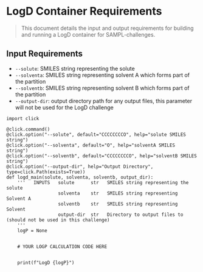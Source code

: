 # LogD Container Requirements
> This document details the input and output requirements for building and running a LogD container for SAMPL-challenges.

## Input Requirements
* `--solute`: SMILES string representing the solute
* `--solventa`: SMILES string representing solvent A which forms part of the partition
* `--solventb`: SMILES string representing solvent B which forms part of the partition
* `--output-dir`: output directory path for any output files, this parameter will not be used for the LogD challenge

```
import click

@click.command()
@click.option("--solute", default="CCCCCCCCO", help="solute SMILES string")
@click.option("--solventa", default="O", help="solventA SMILES string")
@click.option("--solventb", default="CCCCCCCCO", help="solventB SMILES string")
@click.option("--output-dir", help="Output Directory", type=click.Path(exists=True))
def logd_main(solute, solventa, solventb, output_dir):
    '''   INPUTS   solute      str   SMILES string representing the solute
                   solventa    str   SMILES string representing Solvent A
                   solventb    str   SMILES string representing Solvent 
                   output-dir  str   Directory to output files to (should not be used in this challenge)
    '''
    logP = None
    
    
    # YOUR LOGP CALCULATION CODE HERE
    

    print(f"LogD {logP}")
    
```
